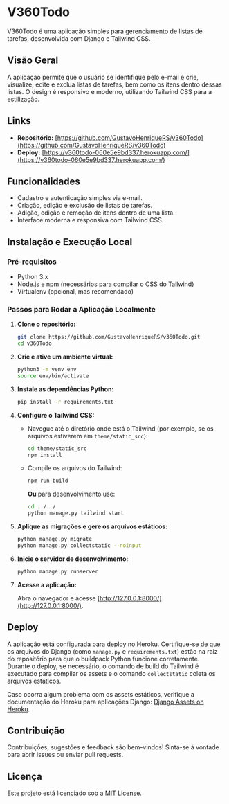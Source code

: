 # V360Todo

V360Todo é uma aplicação simples para gerenciamento de listas de tarefas, desenvolvida com Django e Tailwind CSS.

## Visão Geral

A aplicação permite que o usuário se identifique pelo e-mail e crie, visualize, edite e exclua listas de tarefas, bem como os itens dentro dessas listas. O design é responsivo e moderno, utilizando Tailwind CSS para a estilização.

## Links

- **Repositório:** [https://github.com/GustavoHenriqueRS/v360Todo](https://github.com/GustavoHenriqueRS/v360Todo)
- **Deploy:** [https://v360todo-060e5e9bd337.herokuapp.com/](https://v360todo-060e5e9bd337.herokuapp.com/)

## Funcionalidades

- Cadastro e autenticação simples via e-mail.
- Criação, edição e exclusão de listas de tarefas.
- Adição, edição e remoção de itens dentro de uma lista.
- Interface moderna e responsiva com Tailwind CSS.

## Instalação e Execução Local

### Pré-requisitos

- Python 3.x
- Node.js e npm (necessários para compilar o CSS do Tailwind)
- Virtualenv (opcional, mas recomendado)

### Passos para Rodar a Aplicação Localmente

1. **Clone o repositório:**

   ```bash
   git clone https://github.com/GustavoHenriqueRS/v360Todo.git
   cd v360Todo
   ```

2. **Crie e ative um ambiente virtual:**

   ```bash
   python3 -m venv env
   source env/bin/activate
   ```

3. **Instale as dependências Python:**

   ```bash
   pip install -r requirements.txt
   ```

4. **Configure o Tailwind CSS:**

   - Navegue até o diretório onde está o Tailwind (por exemplo, se os arquivos estiverem em `theme/static_src`):

     ```bash
     cd theme/static_src
     npm install
     ```

   - Compile os arquivos do Tailwind:

     ```bash
     npm run build
     ```
     
     **Ou** para desenvolvimento use:
     
     ```bash
     cd ../../
     python manage.py tailwind start
     ```
     
5. **Aplique as migrações e gere os arquivos estáticos:**

   ```bash
   python manage.py migrate
   python manage.py collectstatic --noinput
   ```

6. **Inicie o servidor de desenvolvimento:**

   ```bash
   python manage.py runserver
   ```

7. **Acesse a aplicação:**

   Abra o navegador e acesse [http://127.0.0.1:8000/](http://127.0.0.1:8000/).

## Deploy

A aplicação está configurada para deploy no Heroku. Certifique-se de que os arquivos do Django (como `manage.py` e `requirements.txt`) estão na raiz do repositório para que o buildpack Python funcione corretamente.  
Durante o deploy, se necessário, o comando de build do Tailwind é executado para compilar os assets e o comando `collectstatic` coleta os arquivos estáticos.

Caso ocorra algum problema com os assets estáticos, verifique a documentação do Heroku para aplicações Django: [Django Assets on Heroku](https://devcenter.heroku.com/articles/django-assets).

## Contribuição

Contribuições, sugestões e feedback são bem-vindos! Sinta-se à vontade para abrir issues ou enviar pull requests.

## Licença

Este projeto está licenciado sob a [MIT License](LICENSE).
